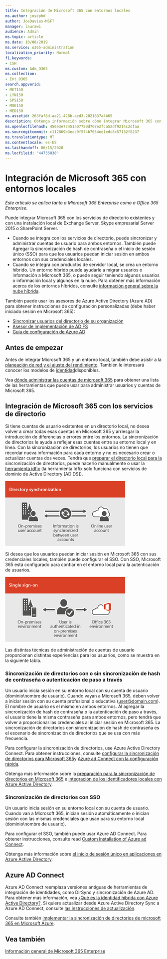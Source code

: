 ```yaml
---
title: Integración de Microsoft 365 con entornos locales
ms.author: josephd
author: JoeDavies-MSFT
manager: laurawi
audience: Admin
ms.topic: article
ms.date: 10/08/2019
ms.service: o365-administration
localization_priority: Normal
f1.keywords:
- CSH
ms.custom: Adm_O365
ms.collection:
- Ent_O365
search.appverid:
- MET150
- LYN150
- SPS150
- MOE150
- MED150
ms.assetid: 263faf8d-aa21-428b-aed3-2021837a4b65
description: Obtenga información sobre cómo integrar Microsoft 365 con los servicios de directorio existentes.
ms.openlocfilehash: 456e3e73451a07750d707e2fca52df9214c2dfaa
ms.sourcegitcommit: c112869b3ecc0f574b7054ee1edc8c57132f8237
ms.translationtype: MT
ms.contentlocale: es-ES
ms.lasthandoff: 06/15/2020
ms.locfileid: "44736038"
---
```

# <a name="microsoft-365-integration-with-on-premises-environments"></a>Integración de Microsoft 365 con entornos locales

*Este artículo se aplica tanto a Microsoft 365 Enterprise como a Office 365 Enterprise.*

Puede integrar Microsoft 365 con los servicios de directorio existentes y con una instalación local de Exchange Server, Skype empresarial Server 2015 o SharePoint Server.
  
 - Cuando se integra con los servicios de directorio, puede sincronizar y administrar cuentas de usuario para ambos entornos. También puede Agregar la sincronización de hash de contraseña o el inicio de sesión único (SSO) para que los usuarios puedan iniciar sesión en ambos entornos con sus credenciales locales.
 - Cuando se integra con productos de servidor local, se crea un entorno híbrido. Un entorno híbrido puede ayudarle a migrar usuarios o información a Microsoft 365, o puede seguir teniendo algunos usuarios o información local y algunos en la nube. Para obtener más información acerca de los entornos híbridos, consulte [información general sobre la nube híbrida](https://docs.microsoft.com/Office365/Enterprise/hybrid-cloud-overview).

También puede usar los asesores de Azure Active Directory (Azure AD) para obtener instrucciones de configuración personalizadas (debe haber iniciado sesión en Microsoft 365):

- [Sincronizar usuarios del directorio de su organización](https://aka.ms/aadconnectpwsync)
- [Asesor de implementación de AD FS](https://aka.ms/adfsguidance)
- [Guía de configuración de Azure AD](https://aka.ms/aadpguidance)
   
## <a name="before-you-begin"></a>Antes de empezar

Antes de integrar Microsoft 365 y un entorno local, también debe asistir a la [planeación de red y el ajuste del rendimiento](network-planning-and-performance.md). También le interesará conocer los modelos de [identidad](about-office-365-identity.md)disponibles. 

Vea [dónde administrar las cuentas de microsoft 365](manage-office-365-accounts.md) para obtener una lista de las herramientas que puede usar para administrar usuarios y cuentas de Microsoft 365. 
  
## <a name="integrate-microsoft-365-with-directory-services"></a>Integración de Microsoft 365 con los servicios de directorio
Si tiene cuentas de usuario existentes en un directorio local, no desea volver a crear todas esas cuentas en Microsoft 365 y arriesgar la introducción de diferencias o errores entre los entornos. La sincronización de directorios le ayuda a reflejar esas cuentas entre su entorno local y en línea. Con la sincronización de directorios, los usuarios no tienen que recordar nueva información para cada entorno y no es necesario crear o actualizar cuentas dos veces. Tendrá que [preparar el directorio local para la](prepare-for-directory-synchronization.md) sincronización de directorios, puede hacerlo manualmente o usar la [herramienta idfix](install-and-run-idfix.md) (la herramienta Idfix solo funciona con servicios de dominio de Active Directory [AD DS]). 
  
![Usar la sincronización de directorios para mantener sincronizada la información de cuenta de usuario local y en línea](media/a64af0d0-9be6-46b1-8727-277e683abf5e.png)
  
Si desea que los usuarios puedan iniciar sesión en Microsoft 365 con sus credenciales locales, también puede configurar el SSO. Con SSO, Microsoft 365 está configurado para confiar en el entorno local para la autenticación de usuarios.
  
![Con el inicio de sesión único, la misma cuenta está disponible tanto en el entorno local como en el en línea.](media/d76235f2-8a53-405e-b8ef-dfa4cfc208b8.png)
  
Las distintas técnicas de administración de cuentas de usuario proporcionan distintas experiencias para los usuarios, como se muestra en la siguiente tabla.
 
### <a name="directory-synchronization-with-or-without-password-hash-synchronization-or-pass-through-authentication"></a>Sincronización de directorios con o sin sincronización de hash de contraseña o autenticación de paso a través

Un usuario inicia sesión en su entorno local con su cuenta de usuario (dominio\nombre de usuario). Cuando vayan a Microsoft 365, deben volver a iniciar sesión con su cuenta profesional o educativa (user@domain.com). El nombre de usuario es el mismo en ambos entornos. Al agregar la sincronización de hash de contraseña o la autenticación de paso a través, el usuario tiene la misma contraseña para ambos entornos, pero tendrá que volver a proporcionar las credenciales al iniciar sesión en Microsoft 365. La sincronización de directorios con sincronización de hash de contraseña es el escenario de sincronización de directorios que se usa con más frecuencia.

Para configurar la sincronización de directorios, use Azure Active Directory Connect. Para obtener instrucciones, consulte [configurar la sincronización de directorios para Microsoft 365](set-up-directory-synchronization.md)y [Azure ad Connect con la configuración rápida](https://go.microsoft.com/fwlink/p/?LinkId=698537).

Obtenga más información sobre la [preparación para la sincronización de directorios en Microsoft 365](prepare-for-directory-synchronization.md) e [integración de los identificadores locales con Azure Active Directory](https://go.microsoft.com/fwlink/?LinkId=518101).

### <a name="directory-synchronization-with-sso"></a>Sincronización de directorios con SSO

Un usuario inicia sesión en su entorno local con su cuenta de usuario. Cuando van a Microsoft 365, inician sesión automáticamente o inician sesión con las mismas credenciales que usan para su entorno local (dominio\nombre de usuario).

Para configurar el SSO, también puede usar Azure AD Connect. Para obtener instrucciones, consulte read [Custom Installation of Azure ad Connect](https://go.microsoft.com/fwlink/p/?LinkID=698430).

Obtenga más información sobre [el inicio de sesión único en aplicaciones en Azure Active Directory](https://go.microsoft.com/fwlink/p/?LinkId=698604).

## <a name="azure-ad-connect"></a>Azure AD Connect

Azure AD Connect reemplaza versiones antiguas de herramientas de integración de identidades, como DirSync y sincronización de Azure AD. Para obtener más información, vea [¿Qué es la identidad híbrida con Azure Active Directory?](https://go.microsoft.com/fwlink/p/?LinkId=527969). Si quiere actualizar desde Azure Active Directory Sync a Azure AD Connect, consulte [las instrucciones de actualización](https://go.microsoft.com/fwlink/p/?LinkId=733240). 

Consulte también [implementar la sincronización de directorios de microsoft 365 en Microsoft Azure](https://go.microsoft.com/fwlink/?LinkId=517887).

## <a name="see-also"></a>Vea también

[Información general de Microsoft 365 Enterprise](https://docs.microsoft.com/microsoft-365/enterprise/microsoft-365-overview)
